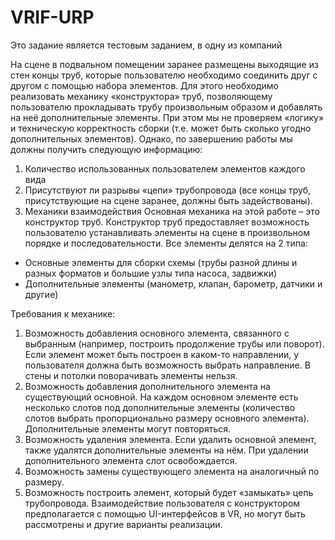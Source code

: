 # VRIF-URP

Это задание является тестовым заданием, в одну из компаний


На сцене в подвальном помещении заранее размещены выходящие из стен концы труб, которые пользователю необходимо соединить друг с другом с помощью набора элементов. Для этого необходимо реализовать механику «конструктора» труб, позволяющему пользователю прокладывать трубу произвольным образом и добавлять на неё дополнительные элементы. При этом мы не проверяем «логику» и техническую корректность сборки (т.е. может быть сколько угодно дополнительных элементов). Однако, по завершению работы мы должны получить следующую информацию:
1.	Количество использованных пользователем элементов каждого вида
2.	Присутствуют ли разрывы «цепи» трубопровода (все концы труб, присутствующие на сцене заранее, должны быть задействованы). 
3. Механики взаимодействия
Основная механика на этой работе – это конструктор труб. Конструктор труб предоставляет возможность пользователю устанавливать элементы на сцене в произвольном порядке и последовательности. 
Все элементы делятся на 2 типа:
- Основные элементы для сборки схемы (трубы разной длины и разных форматов и большие узлы типа насоса, задвижки)
- Дополнительные элементы (манометр, клапан, барометр, датчики и другие)

Требования к механике:
1.	Возможность добавления основного элемента, связанного с выбранным (например, построить продолжение трубы или поворот). Если элемент может быть построен в каком-то направлении, у пользователя должна быть возможность выбрать направление. В стены и потолки поворачивать элементы нельзя.
2.	Возможность добавления дополнительного элемента на существующий основной. На каждом основном элементе есть несколько слотов под дополнительные элементы (количество слотов выбрать пропорционально размеру основного элемента). Дополнительные элементы могут повторяться.
3.	Возможность удаления элемента. Если удалить основной элемент, также удалятся дополнительные элементы на нём. При удалении дополнительного элемента слот освобождается.
4.	Возможность замены существующего элемента на аналогичный по размеру.
5.	Возможность построить элемент, который будет «замыкать» цепь трубопровода.
Взаимодействие пользователя с конструктором предполагается с помощью UI-интерфейсов в VR, но могут быть рассмотрены и другие варианты реализации.
